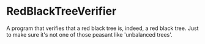 # RedBlackTreeVerifier
A program that verifies that a red black tree is, indeed, a red black tree. Just to make sure it's not one of those peasant like 'unbalanced trees'.
